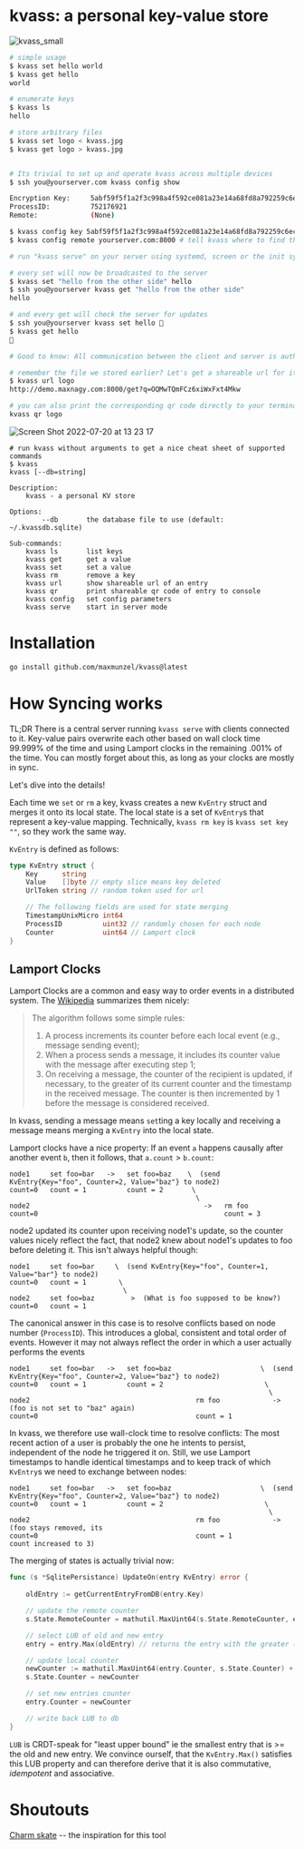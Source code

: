 # kvass: a personal key-value store

![kvass_small](https://user-images.githubusercontent.com/5411096/179968508-5fe1e390-3136-46a6-bb1e-8d329ad231c3.jpeg)


```bash
# simple usage
$ kvass set hello world
$ kvass get hello
world

# enumerate keys
$ kvass ls
hello

# store arbitrary files
$ kvass set logo < kvass.jpg
$ kvass get logo > kvass.jpg


# Its trivial to set up and operate kvass across multiple devices
$ ssh you@yourserver.com kvass config show

Encryption Key:  	5abf59f5f1a2f3c998a4f592ce081a23e14a68fd8a792259c6ec0fc1e8fb1246  # <- copy this for the next step
ProcessID:       	752176921
Remote:          	(None)

$ kvass config key 5abf59f5f1a2f3c998a4f592ce081a23e14a68fd8a792259c6ec0fc1e8fb1246 # set the same key for all your devices
$ kvass config remote yourserver.com:8000 # tell kvass where to find the server instance

# run "kvass serve" on your server using systemd, screen or the init system of your choice. (runit, anyone?)

# every set will now be broadcasted to the server
$ kvass set "hello from the other side" hello
$ ssh you@yourserver kvass get "hello from the other side"
hello

# and every get will check the server for updates
$ ssh you@yourserver kvass set hello 👋
$ kvass get hello
👋

# Good to know: All communication between the client and server is authenticated and encrypted using AES-256 GCM.

# remember the file we stored earlier? Let's get a shareable url for it!
$ kvass url logo
http://demo.maxnagy.com:8000/get?q=OQMwTQmFCz6xiWxFxt4Mkw

# you can also print the corresponding qr code directly to your terminal
kvass qr logo
```
![Screen Shot 2022-07-20 at 13 23 17](https://user-images.githubusercontent.com/5411096/179970204-f1034add-ce07-4f40-b279-0ac25969c069.png)

```
# run kvass without arguments to get a nice cheat sheet of supported commands
$ kvass
kvass [--db=string]

Description:
    kvass - a personal KV store

Options:
        --db       the database file to use (default: ~/.kvassdb.sqlite)

Sub-commands:
    kvass ls       list keys
    kvass get      get a value
    kvass set      set a value
    kvass rm       remove a key
    kvass url      show shareable url of an entry
    kvass qr       print shareable qr code of entry to console
    kvass config   set config parameters
    kvass serve    start in server mode
```

# Installation

```bash
go install github.com/maxmunzel/kvass@latest
```

# How Syncing works

TL;DR There is a central server running `kvass serve` with clients
connected to it. Key-value pairs overwrite each other based on wall
clock time 99.999% of the time and using Lamport clocks in the
remaining .001% of the time. You can mostly forget about this, as long
as your clocks are mostly in sync.

Let's dive into the details!

Each time we `set` or `rm` a key, kvass creates a new `KvEntry` struct and
merges it onto its local state. The local state is a set of `KvEntry`s that
represent a key-value mapping.
Technically, `kvass rm key` is `kvass set key ""`, so they work the same way.

`KvEntry` is defined as follows:
```go
type KvEntry struct {
	Key      string
	Value    []byte // empty slice means key deleted
	UrlToken string // random token used for url

	// The following fields are used for state merging
	TimestampUnixMicro int64
	ProcessID          uint32 // randomly chosen for each node
	Counter            uint64 // Lamport clock
}
```

## Lamport Clocks

Lamport Clocks are a common and easy way to order events in a distributed system.
The [Wikipedia](https://en.wikipedia.org/wiki/Lamport_timestamp) summarizes them nicely:
>   The algorithm follows some simple rules:
>   1. A process increments its counter before each local event (e.g., message sending event);
>   2. When a process sends a message, it includes its counter value with the message after executing step 1;
>   3. On receiving a message, the counter of the recipient is updated, if necessary, to the greater of its current counter and the timestamp in the received message. The counter is then incremented by 1 before the message is considered received.

In kvass, sending a message means `set`ting a key locally and
receiving a message means merging a `KvEntry` into the local state.

Lamport clocks have a nice property: If an event `a` happens causally
after another event `b`, then it follows, that `a.count` > `b.count`:


```
node1     set foo=bar   ->   set foo=baz    \  (send KvEntry{Key="foo", Counter=2, Value="baz"} to node2)
count=0   count = 1          count = 2       \
                                              \
node2                                           ->   rm foo
count=0                                              count = 3
```

node2 updated its counter upon receiving node1's update, so the counter values nicely reflect the fact,
that node2 knew about node1's updates to foo before deleting it. This isn't always helpful though:

```
node1     set foo=bar     \  (send KvEntry{Key="foo", Counter=1, Value="bar"} to node2)
count=0   count = 1        \
                            \
node2     set foo=baz         >  (What is foo supposed to be know?)
count=0   count = 1
```

The canonical answer in this case is to resolve conflicts based on node number (`ProcessID`).
This introduces a global, consistent and total order of events. However it may not always reflect
the order in which a user actually performs the events
```
node1     set foo=bar   ->   set foo=baz                      \  (send KvEntry{Key="foo", Counter=2, Value="baz"} to node2)
count=0   count = 1          count = 2                         \
                                                                \
node2                                         rm foo             ->   (foo is not set to "baz" again)
count=0                                       count = 1
```

In kvass, we therefore use wall-clock time to resolve conflicts: The most recent action of a user is probably the
one he intents to persist, independent of the node he triggered it on. Still, we use Lamport timestamps to handle
identical timestamps and to keep track of which `KvEntry`s we need to exchange between nodes:


```
node1     set foo=bar   ->   set foo=baz                      \  (send KvEntry{Key="foo", Counter=2, Value="baz"} to node2)
count=0   count = 1          count = 2                         \
                                                                \
node2                                         rm foo             ->   (foo stays removed, its
count=0                                       count = 1               count increased to 3)
```

The merging of states is actually trivial now:
```go
func (s *SqlitePersistance) UpdateOn(entry KvEntry) error {
	
    oldEntry := getCurrentEntryFromDB(entry.Key)

    // update the remote counter
    s.State.RemoteCounter = mathutil.MaxUint64(s.State.RemoteCounter, entry.Counter)

    // select LUB of old and new entry
    entry = entry.Max(oldEntry) // returns the entry with the greater (time, counter, - pid) tuple

    // update local counter
    newCounter := mathutil.MaxUint64(entry.Counter, s.State.Counter) + 1
    s.State.Counter = newCounter

    // set new entries counter
    entry.Counter = newCounter

    // write back LUB to db
}
```

`LUB` is CRDT-speak for "least upper bound" ie the smallest entry that is >= the old and new entry.
We convince ourself, that the `KvEntry.Max()` satisfies this LUB property and can therefore derive
that it is also commutative, *idempotent* and associative.




# Shoutouts

[Charm skate](https://github.com/charmbracelet/skate) -- the inspiration for this tool

